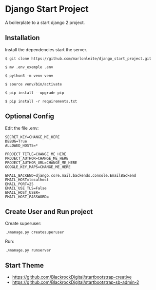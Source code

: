 # Django Start Project

A boilerplate to a start django 2 project.

## Installation

Install the dependencies start the server.


```code
$ git clone https://github.com/marlonleite/django_start_project.git

$ mv .env_exemple .env

$ python3 -m venv venv

$ source venv/bin/activate

$ pip install --upgrade pip

$ pip install -r requirements.txt
```


## Optional Config

Edit the file .env:

```code
SECRET_KEY=CHANGE_ME_HERE
DEBUG=True
ALLOWED_HOSTS=*

PROJECT_TITLE=CHANGE_ME_HERE
PROJECT_AUTHOR=CHANGE_ME_HERE
PROJECT_AUTHOR_URL=CHANGE_ME_HERE
GOOGLE_KEY_MAPS=CHANGE_ME_HERE

EMAIL_BACKEND=django.core.mail.backends.console.EmailBackend
EMAIL_HOST=localhost
EMAIL_PORT=25
EMAIL_USE_TLS=False
EMAIL_HOST_USER=
EMAIL_HOST_PASSWORD=
```

## Create User and Run project
Create superuser:
```code
./manage.py createsuperuser
```

Run:
```code
./manage.py runserver
```
## Start Theme

- https://github.com/BlackrockDigital/startbootstrap-creative
- https://github.com/BlackrockDigital/startbootstrap-sb-admin-2
